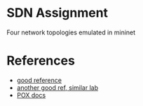 # SDN Assignment
Four network topologies emulated in mininet



# References

- [good reference](https://github.com/hip2b2/poxstuff/blob/master/of_sw_tutorial.py)
- [another good ref, similar lab](https://www.cs.swarthmore.edu/~kwebb/cs91/f14/labs/lab2.html)
- [POX docs](https://noxrepo.github.io/pox-doc/html/#openflow-actions)
